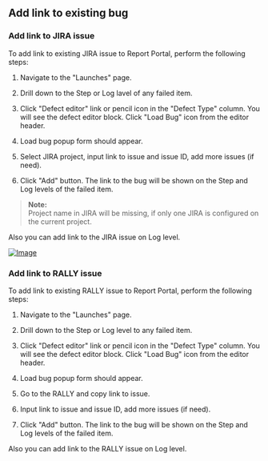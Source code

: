 Add link to existing bug
------------------------

### Add link to JIRA issue

To add link to existing JIRA issue to Report Portal, perform the following steps:

1. Navigate to the "Launches" page.

2. Drill down to the Step or Log lavel of any failed item.

3. Click "Defect editor" link or pencil icon in the "Defect Type" column. You
    will see the defect editor block. Click "Load Bug" icon from the editor
    header.

4. Load bug popup form should appear.

5. Select JIRA project, input link to issue and issue ID, add more issues (if
    need).

6. Click "Add" button. The link to the bug will be shown on the
    Step and Log levels of the failed item.

>**Note:**  
Project name in JIRA will be missing, if only one JIRA is configured
on the current project.

Also you can add link to the JIRA issue on Log level.

[ ![Image](Images/userGuide/addLinkToExistingBug/addLinkToExistingBugJira.png) ](https://youtu.be/nMiiO_ZkDGk)


### Add link to RALLY issue

To add link to existing RALLY issue to Report Portal, perform the following steps:

1. Navigate to the "Launches" page.

2. Drill down to the Step or Log level to any failed item.

3. Click "Defect editor" link or pencil icon in the "Defect Type" column. You
    will see the defect editor block. Click "Load Bug" icon from the editor
    header.

4. Load bug popup form should appear.

5. Go to the RALLY and copy link to issue.

9. Input link to issue and issue ID, add more issues (if need).

7. Click "Add" button. The link to the bug will be shown on the
    Step and Log levels of the failed item.

Also you can add link to the RALLY issue on Log level.
